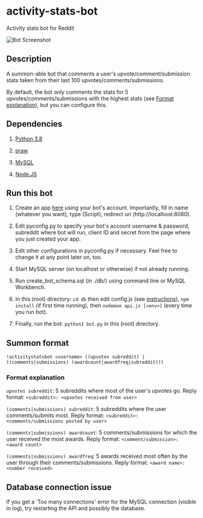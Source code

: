 # activity-stats-bot
Activity stats bot for Reddit

![Bot Screenshot](https://i.imgur.com/ydCDaTS.png)

## Description
A summon-able bot that comments a user's upvote/comment/submission stats taken from their last 100 upvotes/comments/submissions.

By default, the bot only comments the stats for 5 upvotes/comments/submissions with the highest stats (see [Format explanation](https://github.com/jsngn/activity-stats-bot#format-explanation)), but you can configure this.

## Dependencies
1. [Python 3.8](https://www.python.org/downloads/)

2. [praw](https://praw.readthedocs.io/en/latest/getting_started/installation.html)

3. [MySQL](https://dev.mysql.com/downloads/mysql/)

4. [Node.JS](https://nodejs.org/en/download/)

## Run this bot
1. Create an app [here](https://www.reddit.com/prefs/apps/) using your bot's account. Importantly, fill in name (whatever you want), type (Script), redirect uri (http://localhost:8080).

2. Edit pyconfig.py to specify your bot's account username & password, subreddit where bot will run, client ID and secret from the page where you just created your app.

3. Edit other configurations in pyconfig.py if necessary. Feel free to change it at any point later on, too.

4. Start MySQL server (on localhost or otherwise) if not already running.

5. Run create_bot_schema.sql (in ./db/) using command line or MySQL Workbench.

6. In this (root) directory: `cd db` then edit config.js (see [instructions](https://github.com/jsngn/activity-stats-bot/tree/master/db#instructions)), `npm install` (if first time running), then `nodemon api.js [<env>]` (every time you run bot).

7. Finally, run the bot: `python3 bot.py` in this (root) directory.

## Summon format
`!activitystatsbot <username> ((upvotes subreddit) | ((comments|submissions) (awardcount|awardfreq|subreddit)))`

### Format explanation
`upvotes subreddit`: 5 subreddits where most of the user's upvotes go. Reply format: `<subreddit>: <upvotes received from user>`

`(comments|submissions) subreddit`: 5 subreddits where the user comments/submits most. Reply format: `<subreddit>: <comments/submissions posted by user>`

`(comments|submissions) awardcount`: 5 comments/submissions for which the user received the most awards. Reply format: `<comment/submission>: <award count>`

`(comments|submissions) awardfreq`: 5 awards received most often by the user through their comments/submissions. Reply format: `<award name>: <number received>`

## Database connection issue
If you get a 'Too many connections' error for the MySQL connection (visible in log), try restarting the API and possibly the database.
